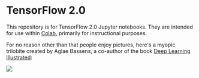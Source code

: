 # TensorFlow 2.0 

This repository is for TensorFlow 2.0 Jupyter notebooks. They are intended for use within [Colab](https://colab.research.google.com), primarily for instructional purposes.

For no reason other than that people enjoy pictures, here's a myopic trilobite created by Aglae Bassens, a co-author of the book [Deep Learning Illustrated](https://deeplearningillustrated.com):  

![](https://github.com/illustrated-series/deep-learning-illustrated/blob/master/img/bespectacled_trilobite.jpeg)

